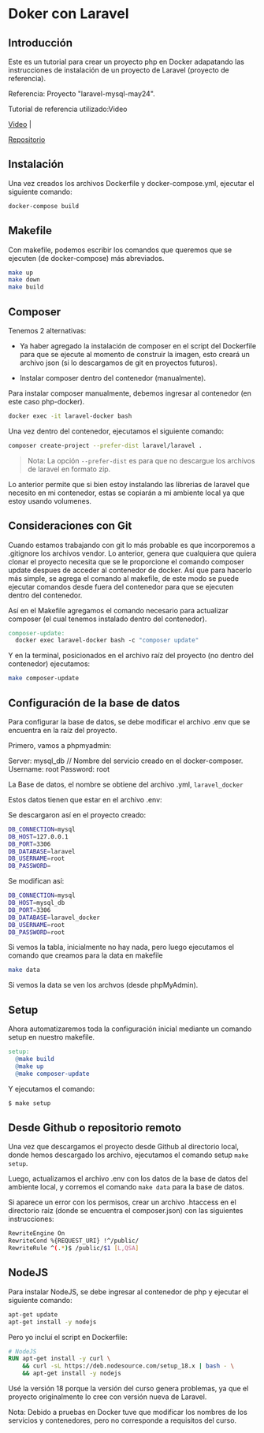 # Doker con Laravel

## Introducción

Este es un tutorial para crear un proyecto php en Docker adapatando las instrucciones de instalación de un proyecto de Laravel (proyecto de referencia).

Referencia: Proyecto "laravel-mysql-may24".

Tutorial de referencia utilizado:Video

[Video](https://www.youtube.com/watch?v=V-MDfE1I6u0) |

[Repositorio](https://github.com/pitocms/laravel-docker/tree/main)

## Instalación

Una vez creados los archivos Dockerfile y docker-compose.yml, ejecutar el siguiente comando:

```bash
docker-compose build
```

## Makefile

Con makefile, podemos escribir los comandos que queremos que se ejecuten (de docker-compose) más abreviados.

```bash
make up
make down
make build
```

## Composer

Tenemos 2 alternativas:

- Ya haber agregado la instalación de composer en el script del Dockerfile para que se ejecute al momento de construir la imagen, esto creará un archivo json (si lo descargamos de git en proyectos futuros).

- Instalar composer dentro del contenedor (manualmente).

Para instalar composer manualmente, debemos ingresar al contenedor (en este caso php-docker).

```bash
docker exec -it laravel-docker bash
```

Una vez dentro del contenedor, ejecutamos el siguiente comando:

```bash
composer create-project --prefer-dist laravel/laravel .
```

> Nota: La opción `--prefer-dist` es para que no descargue los archivos de laravel en formato zip.

Lo anterior permite que si bien estoy instalando las librerias de laravel que necesito en mi contenedor, estas se copiarán a mi ambiente local ya que estoy usando volumenes.


## Consideraciones con Git

Cuando estamos trabajando con git lo más probable es que incorporemos a .gitignore los archivos vendor. Lo anterior, genera que cualquiera que quiera clonar el proyecto necesita que se le proporcione el comando composer update despues de acceder al contenedor de docker. Así que para hacerlo más simple, se agrega el comando al makefile, de este modo se puede ejecutar comandos desde fuera del contenedor para que se ejecuten dentro del contenedor.

Así en el Makefile agregamos el comando necesario para actualizar composer (el cual tenemos instalado dentro del contenedor).

  ```Makefile
composer-update:
	docker exec laravel-docker bash -c "composer update"
  ```

Y en la terminal, posicionados en el archivo raíz del proyecto (no dentro del contenedor) ejecutamos:

```bash
make composer-update
```

## Configuración de la base de datos

Para configurar la base de datos, se debe modificar el archivo .env que se encuentra en la raíz del proyecto.

Primero, vamos a phpmyadmin:

Server: mysql_db  // Nombre del servicio creado en el docker-composer.
Username: root
Password: root

La Base de datos, el nombre se obtiene del archivo .yml, `laravel_docker`

Estos datos tienen que estar en el archivo .env:

Se descargaron así en el proyecto creado:

```bash
DB_CONNECTION=mysql
DB_HOST=127.0.0.1
DB_PORT=3306
DB_DATABASE=laravel
DB_USERNAME=root
DB_PASSWORD=
```

Se modifican así:

```bash
DB_CONNECTION=mysql
DB_HOST=mysql_db
DB_PORT=3306
DB_DATABASE=laravel_docker
DB_USERNAME=root
DB_PASSWORD=root
```

Si vemos la tabla, inicialmente no hay nada, pero luego ejecutamos el comando que creamos para la data en makefile
  
  ```bash
  make data
  ```

Si vemos la data se ven los archvos (desde phpMyAdmin).

## Setup

Ahora automatizaremos toda la configuración inicial mediante un comando setup en nuestro makefile.

```Makefile
setup:
  @make build
  @make up
  @make composer-update
```

Y ejecutamos el comando:

```bash
$ make setup
```

## Desde Github o repositorio remoto

Una vez que descargamos el proyecto desde Github al directorio local, donde hemos descargado los archivo, ejecutamos el comando setup `make setup`.

Luego, actualizamos el archivo .env con los datos de la base de datos del ambiente local, y corremos el comando `make data` para la base de datos.

Si aparece un error con los permisos, crear un archivo .htaccess en el directorio raiz (donde se encuentra el composer.json) con las siguientes instrucciones:

```bash
RewriteEngine On
RewriteCond %{REQUEST_URI} !^/public/
RewriteRule ^(.*)$ /public/$1 [L,QSA]
```

## NodeJS

Para instalar NodeJS, se debe ingresar al contenedor de php y ejecutar el siguiente comando:

```bash
apt-get update
apt-get install -y nodejs
```

Pero yo incluí el script en Dockerfile:

```Dockerfile
# NodeJS
RUN apt-get install -y curl \
    && curl -sL https://deb.nodesource.com/setup_18.x | bash - \
    && apt-get install -y nodejs
```

Usé la versión 18 porque la versión del curso genera problemas, ya que el proyecto originalmente lo cree con versión nueva de Laravel.

Nota: Debido a pruebas en Docker tuve que modificar los nombres de los servicios y contenedores, pero no corresponde a requisitos del curso.
